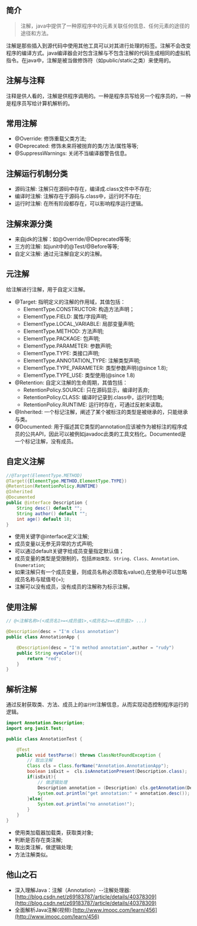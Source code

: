 ## 简介
> 注解，java中提供了一种原程序中的元素关联任何信息、任何元素的途径的途径和方法。

注解是那些插入到源代码中使用其他工具可以对其进行处理的标签。注解不会改变程序的编译方式。java编译器会对包含注解与不包含注解的代码生成相同的虚拟机指令。在java中，注解是被当做修饰符（如public/static之类）来使用的。

## 注解与注释
注释是供人看的，注解是供程序调用的。一种是程序员写给另一个程序员的，一种是程序员写给计算机解析的。

## 常用注解
- @Override: 修饰重载父类方法;
- @Deprecated: 修饰未来将被抛弃的类/方法/属性等等;
- @SuppressWarnings: 关闭不当编译器警告信息。

## 注解运行机制分类
- 源码注解: 注解只在源码中存在，编译成.class文件中不存在;
- 编译时注解: 注解存在于源码与.class中，运行时不存在;
- 运行时注解: 在所有阶段都存在，可以影响程序运行逻辑。

## 注解来源分类
- 来自jdk的注解：如@Override/@Deprecated等等;
- 三方的注解: 如junit中的@Test/@Before等等;
- 自定义注解: 通过元注解自定义的注解。

## 元注解
给注解进行注解，用于自定义注解。
- @Target: 指明定义的注解的作用域，其值包括：
    + ElementType.CONSTRUCTOR:  构造方法声明；
    + ElementType.FIELD: 属性/字段声明;
    + ElementType.LOCAL_VARIABLE: 局部变量声明;
    + ElementType.METHOD: 方法声明;
    + ElementType.PACKAGE: 包声明;
    + ElementType.PARAMETER: 参数声明;
    + ElementType.TYPE: 类接口声明;
    + ElementType.ANNOTATION_TYPE: 注解类型声明;
    + ElementType.TYPE_PARAMETER: 类型参数声明(@since 1.8);
    + ElementType.TYPE_USE: 类型使用(@since 1.8)
- @Retention: 自定义注解的生命周期，其值包括：
    + RetentionPolicy.SOURCE: 只在源码显示，编译时丢弃;
    + RetentionPolicy.CLASS: 编译时记录到.class中，运行时忽略;
    + RetentionPolicy.RUNTIME: 运行时存在，可通过反射来读取。
- @Inherited: 一个标记注解，阐述了某个被标注的类型是被继承的，只能继承与类。
- @Documented: 用于描述其它类型的annotation应该被作为被标注的程序成员的公共API，因此可以被例如javadoc此类的工具文档化。Documented是一个标记注解，没有成员。

## 自定义注解
```java
//@Target(ElementType.METHOD)
@Target({ElementType.METHOD,ElementType.TYPE})
@Retention(RetentionPolicy.RUNTIME)
@Inherited
@Documented
public @interface Description {
    String desc() default "";
    String author() default "";
    int age() default 18;
}
```

- 使用关键字@interface定义注解;
- 成员变量以无参无异常的方式声明;
- 可以通过default关键字给成员变量指定默认值；
- 成员变量的类型是受限制的，包括`原始类型、String、Class、Annotation、Enumeration`;
- 如果注解只有一个成员变量，则成员名称必须取名value(),在使用中可以忽略成员名称与赋值号(=);
- 注解可以没有成员，没有成员的注解称为标示注解。

## 使用注解
```java
// @<注解名称>(<成员名1>=<成员值1>,<成员名2>=<成员值2> ...)

@Description(desc = "I'm class annotation")
public class AnnotationApp {

    @Description(desc = "I'm method annotation",author = "rudy")
    public String eyeColor(){
        return "red";
    }
}
```

## 解析注解
通过反射获取类、方法、成员上的`运行时`注解信息，从而实现动态控制程序运行的逻辑。
```java
import Annotation.Description;
import org.junit.Test;

public class AnnotationTest {

    @Test
    public void testParse() throws ClassNotFoundException {
        // 取出注解
        Class cls = Class.forName("Annotation.AnnotationApp");
        boolean isExit =  cls.isAnnotationPresent(Description.class);
        if(isExit){
            // 做逻辑处理
            Description annotation = (Description) cls.getAnnotation(Description.class);
            System.out.println("get annotation:" + annotation.desc());
        }else{
            System.out.println("no annotation!");
        }
    }
}
```
- 使用类加载器加载类，获取类对象;
- 判断是否存在类注解;
- 取出类注解，做逻辑处理;
- 方法注解类似。

## 他山之石
- 深入理解Java：注解（Annotation）--注解处理器: [http://blog.csdn.net/z69183787/article/details/40378309](http://blog.csdn.net/z69183787/article/details/40378309)
- 全面解析Java注解(视频):[http://www.imooc.com/learn/456](http://www.imooc.com/learn/456)